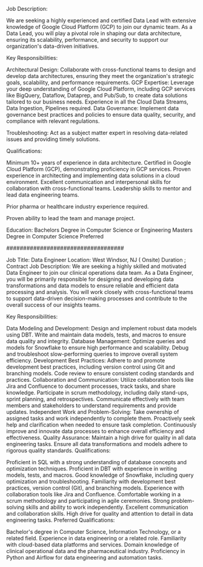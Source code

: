 Job Description:

 

We are seeking a highly experienced and certified Data Lead with extensive knowledge of Google Cloud Platform (GCP) to join our dynamic team. As a Data Lead, you will play a pivotal role in shaping our data architecture, ensuring its scalability, performance, and security to support our organization's data-driven initiatives.

 

Key Responsibilities:


Architectural Design: Collaborate with cross-functional teams to design and develop data architectures, ensuring they meet the organization's strategic goals, scalability, and performance requirements.
GCP Expertise: Leverage your deep understanding of Google Cloud Platform, including GCP services like BigQuery, Dataflow, Dataprep, and Pub/Sub, to create data solutions tailored to our business needs. Experience in all the Cloud Data Streams, Data Ingestion, Pipelines required.
Data Governance: Implement data governance best practices and policies to ensure data quality, security, and compliance with relevant regulations.

Troubleshooting: Act as a subject matter expert in resolving data-related issues and providing timely solutions.

 

Qualifications:


Minimum 10+ years of experience in data architecture.
Certified in Google Cloud Platform (GCP), demonstrating proficiency in GCP services.
Proven experience in architecting and implementing data solutions in a cloud environment.
Excellent communication and interpersonal skills for collaboration with cross-functional teams.
Leadership skills to mentor and lead data engineering teams.

Prior pharma or healthcare industry experience required.

Proven ability to lead the team and manage project.

Education:
Bachelors Degree in Computer Science or Engineering
Masters Degree in Computer Science Preferred

###################################

Job Title:  Data Engineer
Location: West Windsor, NJ ( Onsite)
Duration ; Contract
Job Description: We are seeking a highly skilled and motivated Data Engineer to join our clinical operations data team. As a Data Engineer, you will be primarily responsible for designing and developing data transformations and data models to ensure reliable and efficient data processing and analysis. You will work closely with cross-functional teams to support data-driven decision-making processes and contribute to the overall success of our insights teams.

Key Responsibilities:

Data Modeling and Development:
Design and implement robust data models using DBT.
Write and maintain data models, tests, and macros to ensure data quality and integrity.
Database Management:
Optimize queries and models for Snowflake to ensure high performance and scalability.
Debug and troubleshoot slow-performing queries to improve overall system efficiency.
Development Best Practices:
Adhere to and promote development best practices, including version control using Git and branching models.
Code review to ensure consistent coding standards and practices.
Collaboration and Communication:
Utilize collaboration tools like Jira and Confluence to document processes, track tasks, and share knowledge.
Participate in scrum methodology, including daily stand-ups, sprint planning, and retrospectives.
Communicate effectively with team members and stakeholders to understand requirements and provide updates.
Independent Work and Problem-Solving:
Take ownership of assigned tasks and work independently to complete them.
Proactively seek help and clarification when needed to ensure task completion.
Continuously improve and innovate data processes to enhance overall efficiency and effectiveness.
Quality Assurance:
Maintain a high drive for quality in all data engineering tasks.
Ensure all data transformations and models adhere to rigorous quality standards.
Qualifications:

Proficient in SQL with a strong understanding of database concepts and optimization techniques.
Proficient in DBT with experience in writing models, tests, and macros.
Good knowledge of Snowflake, including query optimization and troubleshooting.
Familiarity with development best practices, version control (Git), and branching models.
Experience with collaboration tools like Jira and Confluence.
Comfortable working in a scrum methodology and participating in agile ceremonies.
Strong problem-solving skills and ability to work independently.
Excellent communication and collaboration skills.
High drive for quality and attention to detail in data engineering tasks.
Preferred Qualifications:

Bachelor's degree in Computer Science, Information Technology, or a related field.
Experience in data engineering or a related role.
Familiarity with cloud-based data platforms and services.
Domain knowledge of clinical operational data and the pharmaceutical industry.
Proficiency in Python and Airflow for data engineering and automation tasks.